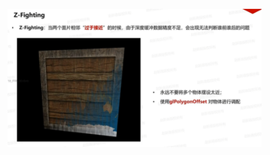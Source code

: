 ![输入图片说明](/imgs/2025-02-08/dr4v1kG4lwy4eRf6.png)
<!--stackedit_data:
eyJoaXN0b3J5IjpbMTcwMDExMzgyLDIwOTQ5NDQ5MV19
-->